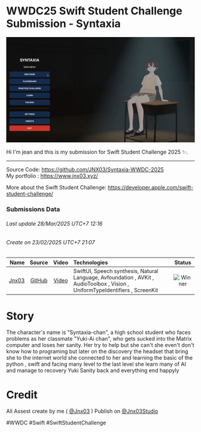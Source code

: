 # WWDC25 Swift Student Challenge Submission - Syntaxia
![WWDC2025 Logo](logo.png)

Hi I'm jean and this is my submission for Swift Student Challenge 2025 ✨.

----

Source Code: https://github.com/JNX03/Syntaxia-WWDC-2025 <br>
My portfolio : https://www.jnx03.xyz/

More about the Swift Student Challenge: https://developer.apple.com/swift-student-challenge/

### Submissions Data
###### Last update 28/Mar/2025 UTC+7 12:16
###### Create on 23/02/2025 UTC+7 21:07
| Name | Source |    Video    | Technologies | Status |
|-----:|:------:|:-----------:|:-------------|:------:|
|[Jnx03](https://www.jnx03.xyz/)|[GitHub](https://github.com/JNX03/Syntaxia)|[Video](https://youtu.be/zJ4cAt7An84)|SwiftUI, Speech synthesis, Natural Language, Avfoundation , AVKit , AudioToolbox , Vision , UniformTypeIdentifiers , ScreenKit|![Winner](https://img.shields.io/badge/winner-slategold?style=for-the-badge)|

# Story
The character's name is "Syntaxia-chan", a high school student who faces problems as her classmate "Yuki-Ai chan", who gets sucked into the Matrix computer and loses her sanity. Her try to help but she can't she even't don't know how to programing but later on the discovery the headset that bring she to the internet world she connected to her and learning the basic of the python , swift  and facing many level to the last level she learn many of AI and manage to recovery Yuki Sanity back and everything end happyly

# Credit
All Assest create by me (  [@Jnx03](https://www.youtube.com/@Jnx03/videos)  ) Publish on  [@Jnx03Studio](https://www.youtube.com/@Jnx03Studio) 

#WWDC #Swift #SwiftStudentChallenge

